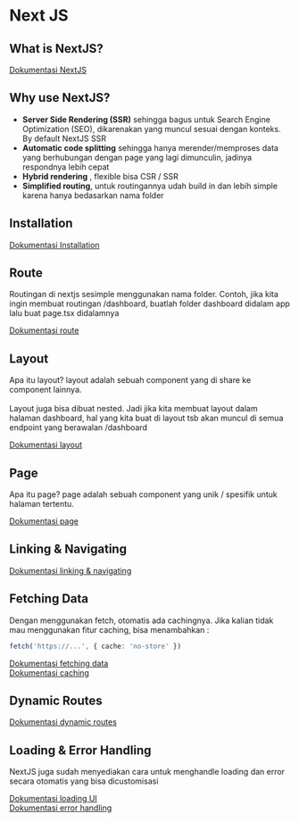 # Next JS

## What is NextJS?
[Dokumentasi NextJS](https://nextjs.org/docs)

## Why use NextJS?
- **Server Side Rendering (SSR)** sehingga bagus untuk Search Engine Optimization (SEO), dikarenakan yang muncul sesuai dengan konteks. By default NextJS SSR
- **Automatic code splitting** sehingga hanya merender/memproses data yang berhubungan dengan page yang lagi dimunculin, jadinya respondnya lebih cepat
- **Hybrid rendering** , flexible bisa CSR / SSR
- **Simplified routing**, untuk routingannya udah build in dan lebih simple karena hanya bedasarkan nama folder

## Installation
[Dokumentasi Installation](https://nextjs.org/docs/getting-started/installation)

## Route
Routingan di nextjs sesimple menggunakan nama folder. Contoh, jika kita ingin membuat routingan /dashboard, buatlah folder dashboard didalam app lalu buat page.tsx didalamnya

[Dokumentasi route](https://nextjs.org/docs/app/building-your-application/routing/defining-routes)

## Layout 
Apa itu layout? layout adalah sebuah component yang di share ke component lainnya. 
<br>
<br>
Layout juga bisa dibuat nested. Jadi jika kita membuat layout dalam halaman dashboard, hal yang kita buat di layout tsb akan muncul di semua endpoint yang berawalan /dashboard

[Dokumentasi layout](https://nextjs.org/docs/app/building-your-application/routing/pages-and-layouts#layouts)

## Page
Apa itu page? page adalah sebuah component yang unik / spesifik untuk halaman tertentu. 

[Dokumentasi page](https://nextjs.org/docs/app/building-your-application/routing/pages-and-layouts#pages)

## Linking & Navigating

[Dokumentasi linking & navigating](https://nextjs.org/docs/app/building-your-application/routing/linking-and-navigating)

## Fetching Data 

Dengan menggunakan fetch, otomatis ada cachingnya. Jika kalian tidak mau menggunakan fitur caching, bisa menambahkan :
```ts
fetch('https://...', { cache: 'no-store' })
```

[Dokumentasi fetching data](https://nextjs.org/docs/app/building-your-application/data-fetching/fetching-caching-and-revalidating)
<br>
[Dokumentasi caching](https://nextjs.org/docs/app/building-your-application/data-fetching/caching-and-revalidating)

## Dynamic Routes

[Dokumentasi dynamic routes](https://nextjs.org/docs/app/building-your-application/routing/dynamic-routes)

## Loading & Error Handling

NextJS juga sudah menyediakan cara untuk menghandle loading dan error secara otomatis yang bisa dicustomisasi

[Dokumentasi loading UI](https://nextjs.org/docs/app/building-your-application/routing/loading-ui-and-streaming)
<br>
[Dokumentasi error handling](https://nextjs.org/docs/app/building-your-application/routing/error-handling)



